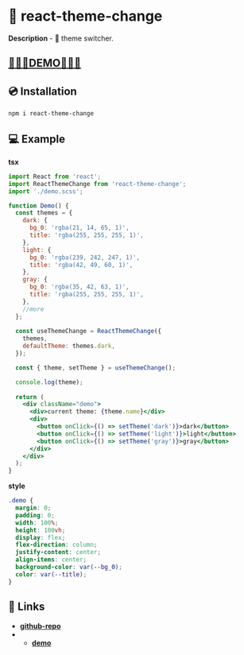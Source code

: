 # 🎨 react-theme-change

**Description** - 🔎 theme switcher.

## [🚀🚀🚀DEMO🚀🚀🚀](http://egorra0c.beget.tech/main/react-theme-change)

## 💿 Installation

```
npm i react-theme-change
```

## 💻 Example

**tsx**
```jsx
import React from 'react';
import ReactThemeChange from 'react-theme-change';
import './demo.scss';

function Demo() {
  const themes = {
    dark: {
      bg_0: 'rgba(21, 14, 65, 1)',
      title: 'rgba(255, 255, 255, 1)',
    },
    light: {
      bg_0: 'rgba(239, 242, 247, 1)',
      title: 'rgba(42, 49, 60, 1)',
    },
    gray: {
      bg_0: 'rgba(35, 42, 63, 1)',
      title: 'rgba(255, 255, 255, 1)',
    },
    //more
  };
  
  const useThemeChange = ReactThemeChange({
    themes,
    defaultTheme: themes.dark,
  });

  const { theme, setTheme } = useThemeChange();

  console.log(theme);
  
  return (
    <div className="demo">
      <div>current theme: {theme.name}</div>
      <div>
        <button onClick={() => setTheme('dark')}>dark</button>
        <button onClick={() => setTheme('light')}>light</button>
        <button onClick={() => setTheme('gray')}>gray</button>
      </div>
    </div>
  );
}
```

**style**

```scss
.demo {
  margin: 0;
  padding: 0;
  width: 100%;
  height: 100vh;
  display: flex;
  flex-direction: column;
  justify-content: center;
  align-items: center;
  background-color: var(--bg_0);
  color: var(--title);
}
```

## 🔗 Links

* **[github-repo](https://github.com/egor6-66/react-theme-change.git)**
* * **[demo](http://egorra0c.beget.tech/main/react-theme-change)**

